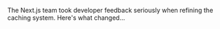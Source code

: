 The Next.js team took developer feedback seriously when refining the caching system. Here's what changed...
